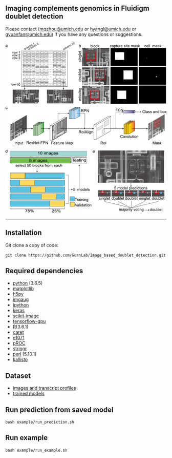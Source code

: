 ## Imaging complements genomics in Fluidigm doublet detection

Please contact (mqzhou@umich.edu or hyangl@umich.edu or gyuanfan@umich.edu) if you have any questions or suggestions.

![figure1](./figure/fig1.png)

---

## Installation
Git clone a copy of code:
```
git clone https://github.com/GuanLab/Image_based_doublet_detection.git
```

## Required dependencies
* [python](https://www.python.org) (3.6.5)
* [matplotlib](3.3.1)
* [h5py](2.10.0)
* [imgaug](0.4.0)
* [ipython](7.18.1)
* [keras](2.0.8)
* [scikit-image](0.17.2)
* [tensorflow-gpu](1.15.0)
* [R](https://www.r-project.org/)(3.6.1)
* [caret](https://cran.r-project.org/web/packages/caret/index.html)
* [e1071](https://cran.r-project.org/web/packages/e1071/index.html)
* [pROC](https://cran.r-project.org/web/packages/pROC/index.html)
* [stringr](https://cran.r-project.org/web/packages/stringr/index.html)
* [perl](https://www.perl.org/) (5.10.1)
* [kallisto](https://pachterlab.github.io/kallisto/)


## Dataset

* [images and transcript profiles](https://guanfiles.dcmb.med.umich.edu/image_based_doublet_detection/data/)
* [trained models](https://guanfiles.dcmb.med.umich.edu/image_based_doublet_detection/models/)

## Run prediction from saved model

```
bash example/run_prediction.sh
```

## Run example

```
bash example/run_example.sh
```

